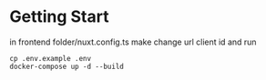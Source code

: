 # Getting Start
in frontend folder/nuxt.config.ts make change url client id
and run
```
cp .env.example .env 
docker-compose up -d --build
```
